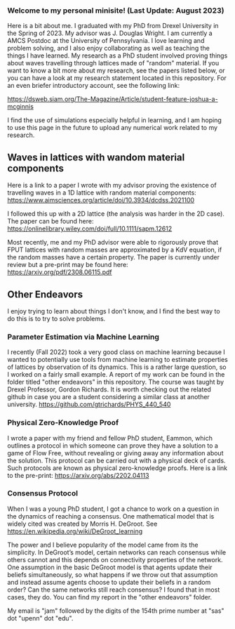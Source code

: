 ### Welcome to my personal minisite! (Last Update: August 2023)

Here is a bit about me. I graduated with my PhD from Drexel University in the Spring of 2023. My advisor was J. Douglas Wright. I am currently a AMCS Postdoc at the University of Pennsylvania. 
I love learning and problem solving, and I also enjoy collaborating as well as teaching the things I have learned. 
My research as a PhD student involved proving things about waves travelling through lattices made of "random" material. If you want to know a bit more about my research, see 
the papers listed below, or you can have a look at my research statement located in this repository. For an even briefer introductory account, see the following link: 

https://dsweb.siam.org/The-Magazine/Article/student-feature-joshua-a-mcginnis

I find the use of simulations especially helpful in learning, and I am hoping to use this page in the future to upload any numerical work related to my research. 

## Waves in lattices with wandom material components 

Here is a link to a paper I wrote with my advisor proving the existence of travelling waves in a 1D lattice with random material components: https://www.aimsciences.org/article/doi/10.3934/dcdss.2021100

I followed this up with a 2D lattice (the analysis was harder in the 2D case). The paper can be found here: https://onlinelibrary.wiley.com/doi/full/10.1111/sapm.12612

Most recently, me and my PhD advisor were able to rigorously prove that FPUT lattices with random masses are approximated by a KdV equation, if the random masses have a certain property.
The paper is currently under review but a pre-print may be found here: https://arxiv.org/pdf/2308.06115.pdf

## Other Endeavors 

I enjoy trying to learn about things I don't know, and I find the best way to do this is to try to solve problems. 

### Parameter Estimation via Machine Learning

I recently (Fall 2022) took a very good class on machine learning because I wanted to potentially use tools from machine learning to estimate properties of lattices by observation of its dynamics. 
This is a rather large question, so I worked on a fairly small example. A report of my work can be found in the folder titled "other endeavors" in this repository. 
The course was taught by Drexel Professor, Gordon Richards. It is worth checking out the related github in case you are a student considering a similar class at another university. https://github.com/gtrichards/PHYS_440_540

### Physical Zero-Knowledge Proof
I wrote a paper with my friend and fellow PhD student, Eammon, which outlines a protocol in which someone can prove they have a solution to a game of Flow Free, without revealing or giving away any information about the solution. This protocol can be carried out with a physical deck of cards. Such protocols are known as physical zero-knowledge proofs. 
Here is a link to the pre-print: https://arxiv.org/abs/2202.04113

### Consensus Protocol

When I was a young PhD student, I got a chance to work on a question in the dynamics of reaching a consensus. One mathematical model that is widely cited was created by Morris H. DeGroot. See https://en.wikipedia.org/wiki/DeGroot_learning  

The power and I believe popularity of the model came from its the simplicity. In DeGroot’s model, certain networks can reach consensus while others cannot and this depends on connectivity properties of the network. 
One assumption in the basic DeGroot model is that agents update their beliefs simultaneously, so what happens if we throw out that assumption and instead assume agents choose to update their beliefs in a random order? 
Can the same networks still reach consensus? I found that in most cases, they do. You can find my report in the "other endeavors" folder. 

My email is "jam" followed by the digits of the 154th prime number at "sas" dot "upenn" dot "edu".







